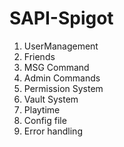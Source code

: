 # SAPI-Spigot

1. UserManagement
2. Friends
3. MSG Command
4. Admin Commands
5. Permission System
6. Vault System
7. Playtime
8. Config file
9. Error handling